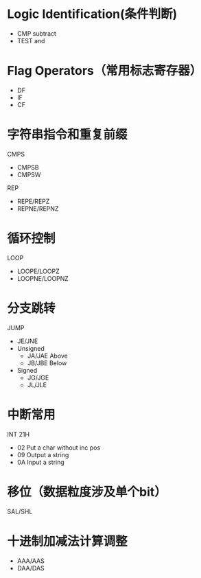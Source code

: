 
# Logic Identification(条件判断)
- CMP subtract
- TEST and

# Flag Operators（常用标志寄存器）
- DF
- IF
- CF

# 字符串指令和重复前缀
CMPS
- CMPSB
- CMPSW

REP
- REPE/REPZ
- REPNE/REPNZ

# 循环控制
LOOP
- LOOPE/LOOPZ
- LOOPNE/LOOPNZ

# 分支跳转
JUMP
- JE/JNE
- Unsigned
  - JA/JAE Above
  - JB/JBE Below
- Signed
  - JG/JGE
  - JL/JLE

# 中断常用
INT 21H
- 02 Put a char without inc pos
- 09 Output a string
- 0A Input a string

# 移位（数据粒度涉及单个bit）
SAL/SHL

# 十进制加减法计算调整
- AAA/AAS
- DAA/DAS



